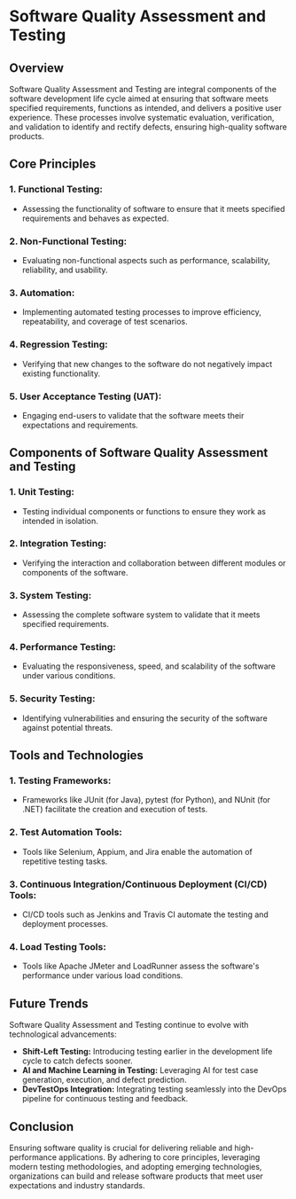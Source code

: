 # Software Quality Assessment and Testing

## Overview

Software Quality Assessment and Testing are integral components of the software development life cycle aimed at ensuring that software meets specified requirements, functions as intended, and delivers a positive user experience. These processes involve systematic evaluation, verification, and validation to identify and rectify defects, ensuring high-quality software products.

## Core Principles

### 1. **Functional Testing:**
   - Assessing the functionality of software to ensure that it meets specified requirements and behaves as expected.

### 2. **Non-Functional Testing:**
   - Evaluating non-functional aspects such as performance, scalability, reliability, and usability.

### 3. **Automation:**
   - Implementing automated testing processes to improve efficiency, repeatability, and coverage of test scenarios.

### 4. **Regression Testing:**
   - Verifying that new changes to the software do not negatively impact existing functionality.

### 5. **User Acceptance Testing (UAT):**
   - Engaging end-users to validate that the software meets their expectations and requirements.

## Components of Software Quality Assessment and Testing

### 1. **Unit Testing:**
   - Testing individual components or functions to ensure they work as intended in isolation.

### 2. **Integration Testing:**
   - Verifying the interaction and collaboration between different modules or components of the software.

### 3. **System Testing:**
   - Assessing the complete software system to validate that it meets specified requirements.

### 4. **Performance Testing:**
   - Evaluating the responsiveness, speed, and scalability of the software under various conditions.

### 5. **Security Testing:**
   - Identifying vulnerabilities and ensuring the security of the software against potential threats.

## Tools and Technologies

### 1. **Testing Frameworks:**
   - Frameworks like JUnit (for Java), pytest (for Python), and NUnit (for .NET) facilitate the creation and execution of tests.

### 2. **Test Automation Tools:**
   - Tools like Selenium, Appium, and Jira enable the automation of repetitive testing tasks.

### 3. **Continuous Integration/Continuous Deployment (CI/CD) Tools:**
   - CI/CD tools such as Jenkins and Travis CI automate the testing and deployment processes.

### 4. **Load Testing Tools:**
   - Tools like Apache JMeter and LoadRunner assess the software's performance under various load conditions.

## Future Trends

Software Quality Assessment and Testing continue to evolve with technological advancements:
- **Shift-Left Testing:** Introducing testing earlier in the development life cycle to catch defects sooner.
- **AI and Machine Learning in Testing:** Leveraging AI for test case generation, execution, and defect prediction.
- **DevTestOps Integration:** Integrating testing seamlessly into the DevOps pipeline for continuous testing and feedback.

## Conclusion

Ensuring software quality is crucial for delivering reliable and high-performance applications. By adhering to core principles, leveraging modern testing methodologies, and adopting emerging technologies, organizations can build and release software products that meet user expectations and industry standards.
